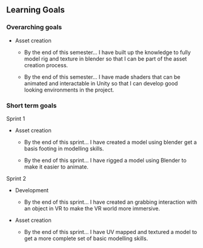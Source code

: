 ## Learning Goals

### Overarching goals

* Asset creation
  * By the end of this semester...
I have built up the knowledge to fully model rig and texture in blender so that I can be part of the asset creation process.

  * By the end of this semester...
I have made shaders that can be animated and interactable in Unity so that I can develop good looking environments in the project.

### Short term goals

Sprint 1

* Asset creation
  * By the end of this sprint...
I have created a model using blender get a basis footing in modelling skills.

  * By the end of this sprint... 
I have rigged a model using Blender to make it easier to animate.

Sprint 2

* Development
  * By the end of this sprint...
  I have created an grabbing interaction with an object in VR to make the VR world more immersive.

* Asset creation
  * By the end of this sprint...
  I have UV mapped and textured a model to get a more complete set of basic modelling skills.